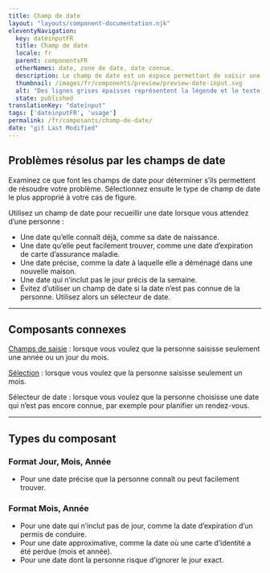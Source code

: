 ```yaml
---
title: Champ de date
layout: "layouts/component-documentation.njk"
eleventyNavigation:
  key: dateinputFR
  title: Champ de date
  locale: fr
  parent: componentsFR
  otherNames: date, zone de date, date connue.
  description: Le champ de date est un espace permettant de saisir une date connue.
  thumbnail: /images/fr/components/preview/preview-date-input.svg
  alt: "Des lignes grises épaisses représentent la légende et le texte explicatif. En dessous, trois cases blanches à fine bordure grise sont alignées horizontalement : une petite case représentant le champ de texte pour le jour, une case contenant une ligne grise et une flèche grise et représentant le champ de sélection du mois, puis une petite case représentant le champ de texte pour l’année."
  state: published
translationKey: "dateinput"
tags: ['dateinputFR', 'usage']
permalink: /fr/composants/champ-de-date/
date: "git Last Modified"
---
```


## Problèmes résolus par les champs de date

Examinez ce que font les champs de date pour déterminer s’ils permettent de résoudre votre problème. Sélectionnez ensuite le type de champ de date le plus approprié à votre cas de figure.

Utilisez un champ de date pour recueillir une date lorsque vous attendez d’une personne :
- Une date qu’elle connaît déjà, comme sa date de naissance.
- Une date qu’elle peut facilement trouver, comme une date d’expiration de carte d’assurance maladie.
- Une date précise, comme la date à laquelle elle a déménagé dans une nouvelle maison.
- Une date qui n’inclut pas le jour précis de la semaine.
- Évitez d’utiliser un champ de date si la date n’est pas connue de la personne. Utilisez alors un sélecteur de date.

<hr/>

## Composants connexes

<a href="{{ links.input }}">Champs de saisie</a> : lorsque vous voulez que la personne saisisse seulement une année ou un jour du mois.

<a href="{{ links.select }}">Sélection</a> : lorsque vous voulez que la personne saisisse seulement un mois.

Sélecteur de date : lorsque vous voulez que la personne choisisse une date qui n’est pas encore connue, par exemple pour planifier un rendez-vous.

<hr class="mt-600" />

## Types du composant

### Format Jour, Mois, Année
- Pour une date précise que la personne connaît ou peut facilement trouver.

### Format Mois, Année
- Pour une date qui n’inclut pas de jour, comme la date d’expiration d’un permis de conduire.
- Pour une date approximative, comme la date où une carte d’identité a été perdue (mois et année).
- Pour une date dont la personne risque d’ignorer le jour exact.


